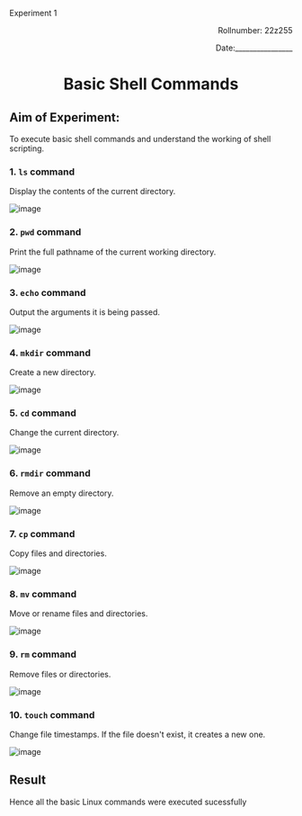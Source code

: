 <p>Experiment 1<p>

<p align = 'right'>Rollnumber: 22z255</p>

<p align = 'right'>Date:________________</p>

<h1 align="center">Basic Shell Commands</h1>


## Aim of Experiment:
To execute basic shell commands and understand the working of shell scripting.

### 1. `ls` command
Display the contents of the current directory.

![image](https://github.com/akashShanmugraj/programming-notes/assets/65720968/6f1a7406-a131-4d9a-b6e0-ed4064fd671c)

### 2. `pwd` command
Print the full pathname of the current working directory.

![image](https://github.com/akashShanmugraj/programming-notes/assets/65720968/9c42da5f-64bf-4cf9-a4b0-37dc42b0a533)

### 3. `echo` command
Output the arguments it is being passed.

![image](https://github.com/akashShanmugraj/programming-notes/assets/65720968/f7b64083-07d5-47ae-8d4f-a28caeb82332)

### 4. `mkdir` command
Create a new directory.

![image](https://github.com/akashShanmugraj/programming-notes/assets/65720968/5fefc000-9a61-42ce-b4e7-54b60e7dd117)

### 5. `cd` command
Change the current directory.

![image](https://github.com/akashShanmugraj/programming-notes/assets/65720968/75a49490-ab73-4d4a-8e23-a508d90dbad5)

### 6. `rmdir` command
Remove an empty directory.

![image](https://github.com/akashShanmugraj/programming-notes/assets/65720968/3bd6c5b3-c088-49ef-b7b4-b480a9f560f3)

### 7. `cp` command
Copy files and directories.

![image](https://github.com/akashShanmugraj/programming-notes/assets/65720968/4d3acab4-c2dd-495f-9748-e4db71f57436)

### 8. `mv` command
Move or rename files and directories.

![image](https://github.com/akashShanmugraj/programming-notes/assets/65720968/f77aafed-617b-417a-b162-8c87fc3a0264)

### 9. `rm` command
Remove files or directories.

![image](https://github.com/akashShanmugraj/programming-notes/assets/65720968/d934b3fa-7b38-4d14-b1ac-f9dc5251ea64)

### 10. `touch` command
Change file timestamps. If the file doesn't exist, it creates a new one.

![image](https://github.com/akashShanmugraj/programming-notes/assets/65720968/c844f878-7afd-4de2-9ef9-482188fe0b0c)

## Result
Hence all the basic Linux commands were executed sucessfully
